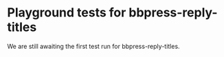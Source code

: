 # Playground tests for bbpress-reply-titles
We are still awaiting the first test run for bbpress-reply-titles.
